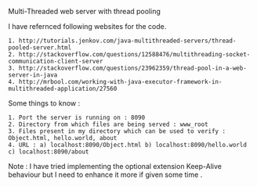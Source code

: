 Multi-Threaded web server with thread pooling

I have refernced following websites for the code.

    1. http://tutorials.jenkov.com/java-multithreaded-servers/thread-pooled-server.html
    2. http://stackoverflow.com/questions/12588476/multithreading-socket-communication-client-server
    3. http://stackoverflow.com/questions/23962359/thread-pool-in-a-web-server-in-java
    4. http://mrbool.com/working-with-java-executor-framework-in-multithreaded-application/27560

Some things to know :

    1. Port the server is running on : 8090
    2. Directory from which files are being served : www_root
    3. Files present in my directory which can be used to verify : Object.html, hello.world, about
    4. URL : a) localhost:8090/Object.html b) localhost:8090/hello.world c) localhost:8090/about

Note : I have tried implementing the optional extension Keep-Alive behaviour but I need to enhance it more if given some time .
